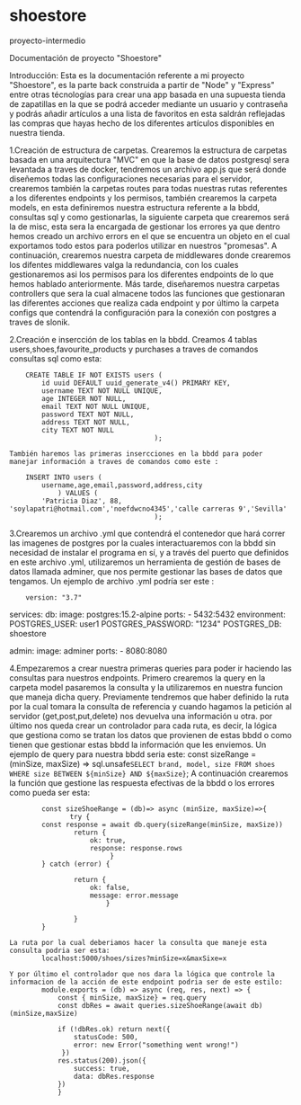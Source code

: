 # shoestore
proyecto-intermedio


Documentación de proyecto "Shoestore"

Introducción:
    Esta es la documentación referente a mi proyecto "Shoestore", es la parte back construida a partir de "Node" y "Express" entre otras técnologías para crear una app basada en una supuesta tienda de zapatillas en la que se podrá acceder mediante un usuario y contraseña y podrás añadir artículos a una lista de favoritos en esta saldrán reflejadas las compras que hayas hecho de los diferentes artículos disponibles en nuestra tienda.

1.Creación de estructura de carpetas.
    Crearemos la estructura de carpetas basada en una arquitectura "MVC" en que la base de datos postgresql sera levantada a traves de docker, tendremos un archivo app.js que será donde diseñemos todas las configuraciones necesarias para el servidor, crearemos también la carpetas routes para todas nuestras rutas referentes a los diferentes endpoints y los permisos, también crearemos la carpeta models, en esta definiremos nuestra estructura referente a la bbdd, consultas sql y como gestionarlas, la siguiente carpeta que crearemos será la de misc, esta sera la encargada de gestionar los errores ya que dentro hemos creado un archivo errors en el que se encuentra un objeto en el cual exportamos todo estos para poderlos utilizar en nuestros "promesas". A continuación, crearemos nuestra carpeta de middlewares donde crearemos los difentes middlewares valga la redundancia, con los cuales gestionaremos asi los permisos para los diferentes endpoints de lo que hemos hablado anteriormente. Más tarde, diseñaremos nuestra carpetas controllers que sera la cual almacene todos las funciones que gestionaran las diferentes acciones que realiza cada endpoint y por último la carpeta configs que contendrá la configuración para la conexión con postgres a traves de slonik.

2.Creación e insercción de los tablas en la bbdd.
    Creamos 4 tablas users,shoes,favourite_products y purchases a traves de comandos consultas sql como esta:

        CREATE TABLE IF NOT EXISTS users (
            id uuid DEFAULT uuid_generate_v4() PRIMARY KEY,
            username TEXT NOT NULL UNIQUE,
            age INTEGER NOT NULL,
            email TEXT NOT NULL UNIQUE,
            password TEXT NOT NULL,
            address TEXT NOT NULL,
            city TEXT NOT NULL
                                        );

    También haremos las primeras insercciones en la bbdd para poder manejar información a traves de comandos como este :

        INSERT INTO users (
            username,age,email,password,address,city
                ) VALUES (
            'Patricia Diaz', 88, 'soylapatri@hotmail.com','noefdwcno4345','calle carreras 9','Sevilla'
                                        );

3.Crearemos un archivo .yml que contendrá el contenedor que hará correr las imagenes de postgres por la cuales interactuaremos con la bbdd sin necesidad de instalar el programa en sí, y a través del puerto que definidos en este archivo .yml, utilizaremos un herramienta de gestión de bases de datos llamada adminer, que nos permite gestionar las bases de datos que tengamos. Un ejemplo de archivo .yml podría ser este :

        version: "3.7"
services:
  db:
    image: postgres:15.2-alpine
    ports:
      - 5432:5432
    environment:
      POSTGRES_USER: user1
      POSTGRES_PASSWORD: "1234"
      POSTGRES_DB: shoestore

  admin:
    image: adminer
    ports:
      - 8080:8080

4.Empezaremos a crear nuestra primeras queries para poder ir haciendo las consultas para nuestros endpoints. Primero crearemos la query en la carpeta model pasaremos la consulta y la utilizaremos en nuestra funcion que maneja dicha query. Previamente tendremos que haber definido la ruta por la cual tomara la consulta de referencia y cuando hagamos la petición al servidor (get,post,put,delete) nos devuelva una información u otra. por último nos queda crear un controlador para cada ruta, es decir, la lógica que gestiona como se tratan los datos que provienen de estas bbdd o como tienen que gestionar estas bbdd la información que les enviemos.
    Un ejemplo de query para nuestra bbdd seria este:
            const sizeRange = (minSize, maxSize) => sql.unsafe`
                SELECT brand, model, size
                FROM shoes
                WHERE size BETWEEN ${minSize} AND ${maxSize}
                `;
    A continuación crearemos la función que gestione las respuesta efectivas de la bbdd o los errores como pueda ser esta:

            const sizeShoeRange = (db)=> async (minSize, maxSize)=>{
                   try {
            const response = await db.query(sizeRange(minSize, maxSize))
                    return {
                        ok: true,
                        response: response.rows
                             }
            } catch (error) {

                    return {
                        ok: false,
                        message: error.message
                            }

                    }
            }

    La ruta por la cual deberiamos hacer la consulta que maneje esta consulta podria ser esta:
            localhost:5000/shoes/sizes?minSize=x&maxSixe=x

    Y por último el controlador que nos dara la lógica que controle la informacion de la acción de este endpoint podria ser de este estilo:
            module.exports = (db) => async (req, res, next) => {
                const { minSize, maxSize} = req.query
                const dbRes = await queries.sizeShoeRange(await db)(minSize,maxSize)
                
                if (!dbRes.ok) return next({
                    statusCode: 500,
                    error: new Error("something went wrong!")
                 })
                res.status(200).json({
                    success: true,
                    data: dbRes.response
                })
                }

